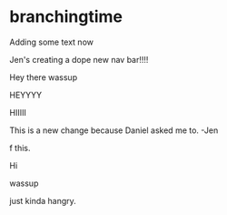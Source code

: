 # branchingtime

Adding some text now

Jen's creating a dope new nav bar!!!!

Hey there wassup

HEYYYY

HIIIII

This is a new change because Daniel asked me to. -Jen

f this.

Hi

wassup

just kinda hangry.